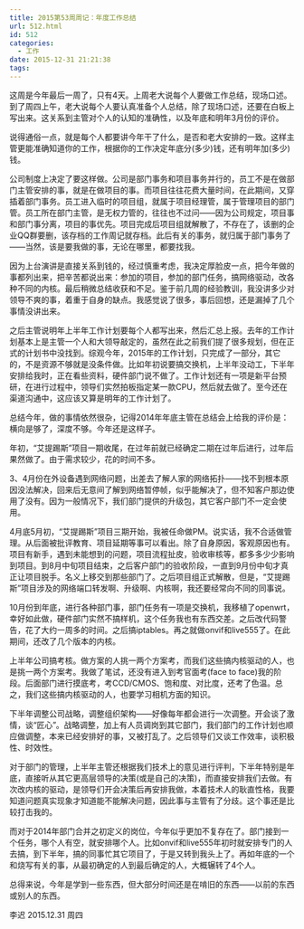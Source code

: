 ```yaml
---
title: 2015第53周周记：年度工作总结
url: 512.html
id: 512
categories:
  - 工作
date: 2015-12-31 21:21:38
tags:
---
```


这周是今年最后一周了，只有4天。上周老大说每个人要做工作总结，现场口述。到了周四上午，老大说每个人要认真准备个人总结，除了现场口述，还要在白板上写出来。这关系到主管对个人的认知的准确性，以及年底和明年3月份的评价。 
<!-- more --> 
说得通俗一点，就是每个人都要讲今年干了什么，是否和老大安排的一致。这样主管更能准确知道你的工作，根据你的工作决定年底分(多少)钱，还有明年加(多少)钱。

公司制度上决定了要这样做。公司是部门事务和项目事务并行的，员工不是在做部门主管安排的事，就是在做项目的事。而项目往往花费大量时间，在此期间，又穿插着部门事务。员工进入临时的项目组，就属于项目经理管，属于管理项目的部门管。员工所在部门主管，是无权力管的，往往也不过问——因为公司规定，项目事和部门事分离，项目的事优先。项目完成后项目组就解散了，不存在了，该删的企业QQ群要删，该存档的工作周记就存档。此后有关的事务，就归属于部门事务了——当然，该是要我做的事，无论在哪里，都要找我。 

因为上台演讲是直接关系到钱的，经过慎重考虑，我决定厚脸皮一点，把今年做的事都列出来，把辛苦都说出来：参加的项目，参加的部门任务，搞网络驱动，改各种不同的内核。最后稍微总结收获和不足。鉴于前几周的经验教训，我没讲多少对领导不爽的事，着重于自身的缺点。我感觉说了很多，事后回想，还是漏掉了几个事情没讲出来。 

之后主管说明年上半年工作计划要每个人都写出来，然后汇总上报。去年的工作计划基本上是主管一个人和大领导敲定的，虽然在此之前我们提了很多规划，但在正式的计划书中没找到。综观今年，2015年的工作计划，只完成了一部分，其它的，不是资源不够就是没条件做。比如年初说要搞交换机，上半年没动工，下半年安排给我时，正在看些资料，硬件部门说不做了。工作计划还有一项是新平台预研，在进行过程中，领导们实然拍板指定某一款CPU，然后就去做了。至今还在渠道沟通中，这应该又算是明年的工作计划了。 

总结今年，做的事情依然很杂，记得2014年年底主管在总结会上给我的评价是：横向是够了，深度不够。今年还是这样子。 

年初，“艾提踢斯”项目一期收尾，在过年前就已经确定二期在过年后进行，过年后果然做了。由于需求较少，花的时间不多。 

3、4月份在外设备遇到网络问题，出差去了解人家的网络拓扑——找不到根本原因没法解决，回来后无意间了解到网络暂停帧，似乎能解决了，但不知客户那边使用了没有。因为一般情况下，我们部门提供的升级包，其它客户部门不一定会使用。 

4月底5月初，“艾提踢斯”项目三期开始，我被任命做PM。说实话，我不合适做管理。从后面被批评教育、项目延期等事可以看出。除了自身原因，客观原因也有。项目有新手，遇到未能想到的问题，项目流程扯皮，验收审核等，都多多少少影响到项目。到8月中旬项目结束，之后客户部门的验收阶段，一直到9月份中旬才真正让项目脱手。名义上移交到那些部门了。之后项目组正式解散，但是，“艾提踢斯”项目涉及的网络端口转发啊、升级啊、内核啊，我还要经常向不同的同事说。 

10月份到年底，进行各种部门事，部门任务有一项是交换机，我移植了openwrt，幸好如此做，硬件部门实然不搞样机，这个任务我也有东西交差。之后改代码警告，花了大约一周多的时间。之后搞iptables。再之就做onvif和live555了。在此期间，还改了几个版本的内核。 

上半年公司搞考核。做方案的人挑一两个方案考，而我们这些搞内核驱动的人，也是挑一两个方案考。我做了笔试，还没有进入到考官面考(face to face)我的阶段。后面部门进行摸底考，考CCD/CMOS、饱和度、对比度，还考了色温。总之，我们这些搞内核驱动的人，也要学习相机方面的知识。 

下半年调整公司战略，调整组织架构——好像每年都会进行一次调整。开会谈了激情，谈“匠心”。战略调整，加上有人员调岗到其它部门，我们部门的工作计划也顺应做调整，本来已经安排好的事，又被打乱了。之后领导们又谈工作效率，谈积极性、时效性。 

对于部门的管理，上半年主管还根据我们技术上的意见进行评判，下半年特别是年底，直接听从其它更高层领导的决策(或是自己的决策)，而直接安排我们去做。有次改内核的驱动，是领导们开会决策后再安排我做，本着技术人的耿直性格，我要知道问题真实现象才知道能不能解决问题，因此事与主管有了分歧。这个事还是比较打击我的。 

而对于2014年部门合并之初定义的岗位，今年似乎更加不复存在了。部门接到一个任务，哪个人有空，就安排哪个人。比如onvif和live555年初时就安排专门的人去搞，到下半年，搞的同事忙其它项目了，于是又转到我头上了。再如年底的一个和烧写有关的事，从最初确定的人到最后确定的人，大概辗转了4个人。 

总得来说，今年是学到一些东西，但大部分时间还是在啃旧的东西——以前的东西或别人的东西。

 李迟 2015.12.31 周四